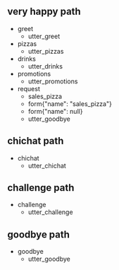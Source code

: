 ## very happy path
* greet
  - utter_greet
* pizzas
  - utter_pizzas
* drinks
  - utter_drinks
* promotions
  - utter_promotions
* request
  - sales_pizza
  - form{"name": "sales_pizza"}
  - form{"name": null}
  - utter_goodbye

## chichat path
* chichat
  - utter_chichat

## challenge path
* challenge 
  - utter_challenge

## goodbye path
* goodbye
    - utter_goodbye
    <!-- resetar forms -->